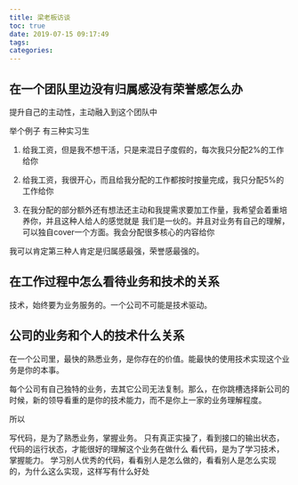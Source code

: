 ```yaml
---
title: 梁老板访谈
toc: true
date: 2019-07-15 09:17:49
tags:
categories:
---
```

## 在一个团队里边没有归属感没有荣誉感怎么办

提升自己的主动性，主动融入到这个团队中

举个例子
有三种实习生
1. 给我工资，但是我不想干活，只是来混日子度假的，每次我只分配2%的工作给你

2. 给我工资，我很开心，而且给我分配的工作都按时按量完成，我只分配5%的工作给你

3. 在我分配的部分额外还有想法还主动和我提需求要加工作量，我希望会着重培养你，并且这种人给人的感觉就是 我们是一伙的。并且对业务有自己的理解，可以独自cover一个方面。我会分配很多核心的内容给你

我可以肯定第三种人肯定是归属感最强，荣誉感最强的。

## 在工作过程中怎么看待业务和技术的关系

技术，始终要为业务服务的。一个公司不可能是技术驱动。

## 公司的业务和个人的技术什么关系

在一个公司里，最快的熟悉业务，是你存在的价值。能最快的使用技术实现这个业务是你的本事。

每个公司有自己独特的业务，去其它公司无法复制。那么，在你跳槽选择新公司的时候，新的领导看重的是你的技术能力，而不是你上一家的业务理解程度。

所以

写代码，是为了熟悉业务，掌握业务。
只有真正实操了，看到接口的输出状态，代码的运行状态，才能很好的理解这个业务在做什么
看代码，是为了学习技术，掌握能力。
学习别人优秀的代码，看看别人是怎么做的，看看别人是怎么实现的，为什么这么实现，这样写有什么好处


